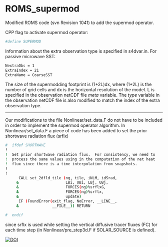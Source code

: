 # ROMS_supermod
Modified ROMS code (svn Revision 1041) to add the supermod operator.

CPP flag to activate supermod operator:
```sh
#define SUPERMOD
```

Information about the extra observation type is specified in s4dvar.in. For passive microwave SST:
```sh
NextraObs = 1
ExtraIndex = 21
ExtraName = CoarseSST
```

The size of the supermodding footprint is (1+2L)dx, where (1+2L) is the number of grid cells and dx is the horizontal resolution of the model. L is specified in the observation netCDF file _meta_ variable. The _type_ variable in the observation netCDF file is also modified to match the index of the extra observation type.  

------------

Our modifications to the file Nonlinear/set_data.F do not have to be included in order to implement the supermod operator algorithm. In Nonlinear/set_data.F a piece of code has been added to set the prior shortwave radiation flux (srflx)
```sh
#  ifdef SHORTWAVE
!
!  Set prior shortwave radiation flux.  For consistency, we need to
!  process the same values using in the computation of the net heat
!  flux since there is a time interpolation from snapshots.
!
!
      CALL set_2dfld_tile (ng, tile, iNLM, idSrad,                      &
     &                     LBi, UBi, LBj, UBj,                          &
     &                     FORCES(ng)%srflxG,                           &
     &                     FORCES(ng)%srflx,                            &
     &                     update)
      IF (FoundError(exit_flag, NoError, __LINE__,                      &
     &               __FILE__)) RETURN

#  endif
```
since srflx is used while setting the vertical diffusive tracer fluxes (FC) for each time step (in Nonlinear/pre_step3d.F if SOLAR_SOURCE is defined).

[![DOI](https://zenodo.org/badge/537367363.svg)](https://zenodo.org/badge/latestdoi/537367363)
